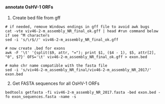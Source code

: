 #### annotate OsHV-1 ORFs

1) Create bed file from gff
```
# if needed, remove Windows endings in gff file to avoid awk bugs
cat -vte viv46-2-m_assembly_NR_final_ok.gff | head #run command below if see ^M characters
sed -i 's/\r$//' viv46-2-m_assembly_NR_final_ok.gff

# now create .bed for exons
awk -F '\t' '{split($9, attr, "="); print $1, ($4 - 1), $5, attr[2], "0", $7}' OFS='\t' viv46-2-m_assembly_NR_final_ok.gff > exon.bed

# make chr name compatible with the fasta file
sed -i 's/viv46-2-m_assembly_NR_final/viv46-2-m_assembly_NR_2017/' exon.bed
```

2) Get FASTA sequences for all OsHV-1 ORFs
```
bedtools getfasta -fi viv46-2-m_assembly_NR_2017.fasta -bed exon.bed -fo exon_sequences.fasta -name -s
```
